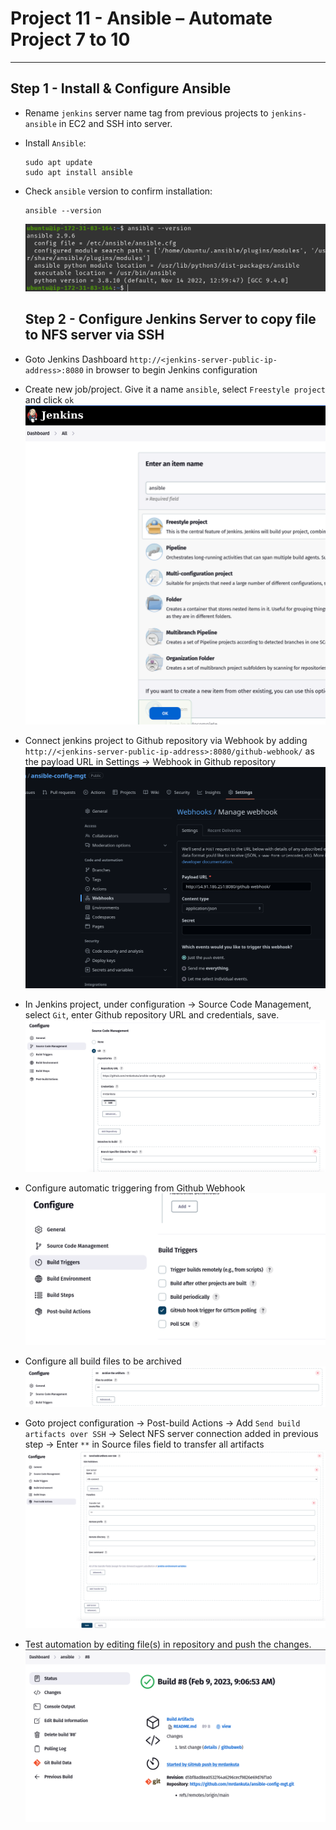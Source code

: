 # Project 11 - Ansible – Automate Project 7 to 10


---

## Step 1 - Install & Configure Ansible
- Rename `jenkins` server name tag from previous projects to `jenkins-ansible` in EC2 and SSH into server.
- Install `Ansible`:
  ```
  sudo apt update
  sudo apt install ansible
  ```
- Check `ansible` version to confirm installation: 
  ```
  ansible --version
  ```
  ![Ansible Installed](images/001-ansible-install.png)

  ## Step 2 - Configure Jenkins Server to copy file to NFS server via SSH

- Goto Jenkins Dashboard `http://<jenkins-server-public-ip-address>:8080` in browser to begin Jenkins configuration
- Create new job/project. Give it a name `ansible`, select `Freestyle project` and click `ok`
    ![Project Naming](images/002-jenkins-setup-1.png)
- Connect jenkins project to Github repository via Webhook by adding `http://<jenkins-server-public-ip-address>:8080/github-webhook/` as the payload URL in Settings -> Webhook in Github repository
    ![Jenkins Github Webhook](images/003-jenkins-github-webhook.png)
- In Jenkins project, under configuration -> Source Code Management, select `Git`, enter Github repository URL and credentials, save.
    ![Jenking Config](images/004-jenkins-config-git.png)
- Configure automatic triggering from Github Webhook
    ![Jenkins Auto Trigger](images/005-1-jenkins-trigger.png)
- Configure all build files to be archived
  ![Jenkins Build Archive](images/005-jenkins-archive-artifacts.png)
- Goto project configuration -> Post-build Actions -> Add `Send build artifacts over SSH` -> Select NFS server connection added in previous step -> Enter `**` in Source files field to transfer all artifacts
    ![Files Over SSH Config](images/006-jenkins-artifacts-ssh.png)
- Test automation by editing file(s) in repository and push the changes.
  ![Push Build Success](images/007-jenkins-push-build.png)